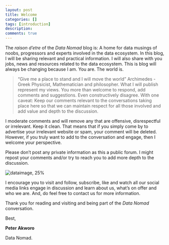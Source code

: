 ```yaml
---
layout: post
title: Welcome
categories: []
tags: [introduction]
description: 
comments: true
---
```


The _raison d’etre_ of the _Data Nomad_ blog is: A home for data musings of noobs, progressors and experts involved in the data ecosystem. In this blog, I will be sharing relevant and practical information. I will also share with you jobs, news and resources related to the data ecosystem. This is blog will always be changing because I am. You are. The world is.
>“Give me a place to stand and I will move the world” Archimedes - Greek Physicist, Mathematician and philosopher.
What I will publish represent my views. You more than welcome to respond, add comments and suggestions. Even constructively disagree. With one caveat: Keep our comments relevant to the conversations taking place here so that we can maintain respect for all those involved and add value and depth to the discussion.

I moderate comments and will remove any that are offensive, disrespectful or irrelevant. Keep it clean. That means that if you simply come by to advertise your irrelevant website or spam, your comment will be deleted. However, if you truly want to add to the conversation and engage, then I welcome your perspective.

Please don’t post any private information as this a public forum. I might repost your comments and/or try to reach you to add more depth to the discussion.

![dataimage, 25%](https://datanomadke.files.wordpress.com/2018/02/welcomeimage.jpg)

I encourage you to visit and follow, subscribe, like and watch all our social media links engage in discussion and learn about us, what’s on offer and who we are. And, do feel free to contact us for more information.

Thank you for reading and visiting and being part of the _Data Nomad_ conversation.

Best,

**Peter Akworo**

Data Nomad.

